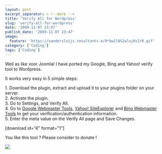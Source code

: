 ```yaml
---
layout: post
excerpt_separator: < !--more -->
title: 'Verify All for Wordpress'
slug: 'verify-all-for-wordpress'
date: '2009-11-07 23:47'
publish_date: '2009-11-07 23:47'
image:
  feature: 'https://vandersluijs.resultants-e/0*bw1lQS2wlujKsIrR.gif'
category: ['Coding']
tags: ['Coding']
---
```

Well as like voor Joomla! I have ported my Google, Bing and Yahoo! verify tool
to Wordpress.  
  
It works very easy in 5 simple steps:  
  
1\. Download the plugin, extract and upload it to your plugins folder on your
server.  
2\. Activate the plugin.  
3\. Go to Settings, and Verify All.  
4\. Go to [Google Webmaster Tools](http://www.google.com/webmasters/tools/),
[Yahoo! SiteExplorer](http://siteexplorer.search.yahoo.com/) and [Bing
Webmaster Tools](http://www.bing.com/webmaster) to get your
verification/authentication information.  
5\. Enter the meta value on the Verify All page and Save Changes.  
  
  
  
  
[download id=”4" format=”1"]  
  
  
  
  
You like this tool ? Please consider to donate !

![](https://vandersluijs.resultants-e/0*bw1lQS2wlujKsIrR.gif)

